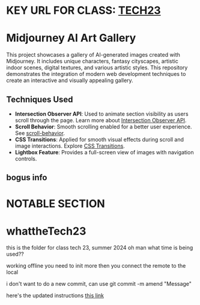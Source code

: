 # KEY URL FOR CLASS: [TECH23](https://github.com/Pixel-Prowess/GitHub360-Summer24)

# Midjourney AI Art Gallery

This project showcases a gallery of AI-generated images created with Midjourney. It includes unique characters, fantasy cityscapes, artistic indoor scenes, digital textures, and various artistic styles. This repository demonstrates the integration of modern web development techniques to create an interactive and visually appealing gallery.

## Techniques Used
- **Intersection Observer API**: Used to animate section visibility as users scroll through the page. Learn more about [Intersection Observer API](https://developer.mozilla.org/en-US/docs/Web/API/Intersection_Observer_API).
- **Scroll Behavior**: Smooth scrolling enabled for a better user experience. See [scroll-behavior](https://developer.mozilla.org/en-US/docs/Web/CSS/scroll-behavior).
- **CSS Transitions**: Applied for smooth visual effects during scroll and image interactions. Explore [CSS Transitions](https://developer.mozilla.org/en-US/docs/Web/CSS/transition).
- **Lightbox Feature**: Provides a full-screen view of images with navigation controls.

## bogus info

# NOTABLE SECTION

# whattheTech23
this is the folder for class tech 23, summer 2024
oh man what time is being used??

working offline you need to init more 
then you connect the remote to the local

i don't want to do a new commit, can use git commit -m amend "Message"

here's the updated instructions [this link](anjaleeDS/whattheTech23/docs/update_instructions)